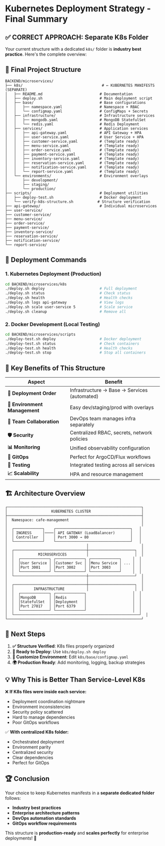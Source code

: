 # Kubernetes Deployment Strategy - Final Summary

## ✅ **CORRECT APPROACH: Separate K8s Folder**

Your current structure with a dedicated `k8s/` folder is **industry best practice**. Here's the complete overview:

## 📁 **Final Project Structure**

```
BACKEND/microservices/
├── k8s/                                    # ← KUBERNETES MANIFESTS (SEPARATE)
│   ├── README.md                          # Documentation
│   ├── deploy.sh                          # Main deployment script
│   ├── base/                              # Base configurations
│   │   ├── namespace.yaml                 # Namespace + RBAC
│   │   └── configmap.yaml                 # ConfigMaps + Secrets
│   ├── infrastructure/                    # Infrastructure services
│   │   ├── mongodb.yaml                   # MongoDB StatefulSet
│   │   └── redis.yaml                     # Redis Deployment
│   ├── services/                          # Application services
│   │   ├── api-gateway.yaml               # API Gateway + HPA
│   │   ├── user-service.yaml              # User Service + HPA
│   │   ├── customer-service.yaml          # (Template ready)
│   │   ├── menu-service.yaml              # (Template ready)
│   │   ├── order-service.yaml             # (Template ready)
│   │   ├── payment-service.yaml           # (Template ready)
│   │   ├── inventory-service.yaml         # (Template ready)
│   │   ├── reservation-service.yaml       # (Template ready)
│   │   ├── notification-service.yaml      # (Template ready)
│   │   └── report-service.yaml            # (Template ready)
│   └── environments/                      # Environment overlays
│       ├── development/
│       ├── staging/
│       └── production/
├── scripts/                               # Deployment utilities
│   ├── deploy-test.sh                     # Docker deployment
│   └── verify-k8s-structure.sh           # Structure verification
├── api-gateway/                           # Individual microservices
├── user-service/
├── customer-service/
├── menu-service/
├── order-service/
├── payment-service/
├── inventory-service/
├── reservation-service/
├── notification-service/
└── report-service/
```

## 🚀 **Deployment Commands**

### **1. Kubernetes Deployment (Production)**
```bash
cd BACKEND/microservices/k8s
./deploy.sh deploy                         # Full deployment
./deploy.sh status                         # Check status
./deploy.sh health                         # Health checks
./deploy.sh logs api-gateway               # View logs
./deploy.sh scale user-service 5           # Scale service
./deploy.sh cleanup                        # Remove all
```

### **2. Docker Development (Local Testing)**
```bash
cd BACKEND/microservices/scripts
./deploy-test.sh deploy                    # Docker deployment
./deploy-test.sh status                    # Check containers
./deploy-test.sh health                    # Health checks
./deploy-test.sh stop                      # Stop all containers
```

## 🌟 **Key Benefits of This Structure**

| Aspect | Benefit |
|--------|---------|
| **🔄 Deployment Order** | Infrastructure → Base → Services (automated) |
| **🎯 Environment Management** | Easy dev/staging/prod with overlays |
| **👥 Team Collaboration** | DevOps team manages infra separately |
| **🛡️ Security** | Centralized RBAC, secrets, network policies |
| **📊 Monitoring** | Unified observability configuration |
| **🔄 GitOps** | Perfect for ArgoCD/Flux workflows |
| **🧪 Testing** | Integrated testing across all services |
| **📈 Scalability** | HPA and resource management |

## 🏗️ **Architecture Overview**

```
┌─────────────────────────────────────────────────────────────┐
│                    KUBERNETES CLUSTER                       │
├─────────────────────────────────────────────────────────────┤
│  Namespace: cafe-management                                 │
│                                                             │
│  ┌─────────────┐    ┌──────────────────────────────────┐   │
│  │ INGRESS     │────│ API GATEWAY (LoadBalancer)       │   │
│  │ Controller  │    │ Port 3000 → 80                   │   │
│  └─────────────┘    └──────────────────────────────────┘   │
│                                    │                        │
│  ┌─────────────────────────────────┼─────────────────────┐  │
│  │           MICROSERVICES         │                     │  │
│  │  ┌─────────────┐ ┌─────────────┐ ┌─────────────┐     │  │
│  │  │User Service │ │Customer Svc │ │Menu Service │ ... │  │
│  │  │Port 3001    │ │Port 3002    │ │Port 3003    │     │  │
│  │  └─────────────┘ └─────────────┘ └─────────────┘     │  │
│  └─────────────────────────────────┼─────────────────────┘  │
│                                    │                        │
│  ┌─────────────────────────────────┼─────────────────────┐  │
│  │         INFRASTRUCTURE          │                     │  │
│  │  ┌─────────────┐ ┌─────────────┐                     │  │
│  │  │MongoDB      │ │Redis        │                     │  │
│  │  │StatefulSet  │ │Deployment   │                     │  │
│  │  │Port 27017   │ │Port 6379    │                     │  │
│  │  └─────────────┘ └─────────────┘                     │  │
│  └─────────────────────────────────────────────────────────┘  │
└─────────────────────────────────────────────────────────────┘
```

## 🎯 **Next Steps**

1. **✅ Structure Verified**: K8s files properly organized
2. **🚀 Ready to Deploy**: Use `k8s/deploy.sh deploy`
3. **🔧 Customize Environment**: Edit `k8s/base/configmap.yaml`
4. **🌍 Production Ready**: Add monitoring, logging, backup strategies

## 💡 **Why This is Better Than Service-Level K8s**

❌ **If K8s files were inside each service:**
- Deployment coordination nightmare
- Environment inconsistencies
- Security policy scattered
- Hard to manage dependencies
- Poor GitOps workflows

✅ **With centralized K8s folder:**
- Orchestrated deployment
- Environment parity
- Centralized security
- Clear dependencies
- Perfect for GitOps

## 🏆 **Conclusion**

Your choice to keep Kubernetes manifests in a **separate dedicated folder** follows:
- **Industry best practices**
- **Enterprise architecture patterns**
- **DevOps automation standards**
- **GitOps workflow requirements**

This structure is **production-ready** and **scales perfectly** for enterprise deployments! 🚀